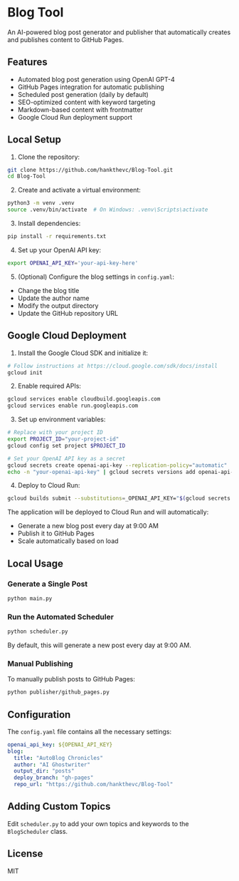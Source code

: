 # Blog Tool

An AI-powered blog post generator and publisher that automatically creates and publishes content to GitHub Pages.

## Features

- Automated blog post generation using OpenAI GPT-4
- GitHub Pages integration for automatic publishing
- Scheduled post generation (daily by default)
- SEO-optimized content with keyword targeting
- Markdown-based content with frontmatter
- Google Cloud Run deployment support

## Local Setup

1. Clone the repository:
```bash
git clone https://github.com/hankthevc/Blog-Tool.git
cd Blog-Tool
```

2. Create and activate a virtual environment:
```bash
python3 -m venv .venv
source .venv/bin/activate  # On Windows: .venv\Scripts\activate
```

3. Install dependencies:
```bash
pip install -r requirements.txt
```

4. Set up your OpenAI API key:
```bash
export OPENAI_API_KEY='your-api-key-here'
```

5. (Optional) Configure the blog settings in `config.yaml`:
- Change the blog title
- Update the author name
- Modify the output directory
- Update the GitHub repository URL

## Google Cloud Deployment

1. Install the Google Cloud SDK and initialize it:
```bash
# Follow instructions at https://cloud.google.com/sdk/docs/install
gcloud init
```

2. Enable required APIs:
```bash
gcloud services enable cloudbuild.googleapis.com
gcloud services enable run.googleapis.com
```

3. Set up environment variables:
```bash
# Replace with your project ID
export PROJECT_ID="your-project-id"
gcloud config set project $PROJECT_ID

# Set your OpenAI API key as a secret
gcloud secrets create openai-api-key --replication-policy="automatic"
echo -n "your-openai-api-key" | gcloud secrets versions add openai-api-key --data-file=-
```

4. Deploy to Cloud Run:
```bash
gcloud builds submit --substitutions=_OPENAI_API_KEY="$(gcloud secrets versions access latest --secret=openai-api-key)"
```

The application will be deployed to Cloud Run and will automatically:
- Generate a new blog post every day at 9:00 AM
- Publish it to GitHub Pages
- Scale automatically based on load

## Local Usage

### Generate a Single Post

```bash
python main.py
```

### Run the Automated Scheduler

```bash
python scheduler.py
```

By default, this will generate a new post every day at 9:00 AM.

### Manual Publishing

To manually publish posts to GitHub Pages:

```bash
python publisher/github_pages.py
```

## Configuration

The `config.yaml` file contains all the necessary settings:

```yaml
openai_api_key: ${OPENAI_API_KEY}
blog:
  title: "AutoBlog Chronicles"
  author: "AI Ghostwriter"
  output_dir: "posts"
  deploy_branch: "gh-pages"
  repo_url: "https://github.com/hankthevc/Blog-Tool"
```

## Adding Custom Topics

Edit `scheduler.py` to add your own topics and keywords to the `BlogScheduler` class.

## License

MIT
